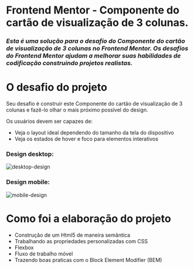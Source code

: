 # Frontend Mentor - Componente do cartão de visualização de 3 colunas.

 ### *Esta é uma solução para o desafio do Componente do cartão de visualização de 3 colunas no Frontend Mentor. Os desafios do Frontend Mentor ajudam a melhorar suas habilidades de codificação construindo projetos realistas.* 

# O desafio do projeto

Seu desafio é construir este Componente do cartão de visualização de 3 colunas e fazê-lo olhar o mais próximo possível do design. 

Os usuários devem ser capazes de:

* Veja o layout ideal dependendo do tamanho da tela do dispositivo
* Veja os estados de hover e foco para elementos interativos
### Design desktop:
![desktop-design](https://user-images.githubusercontent.com/96561261/183446329-3324d814-0825-43b7-8d30-9c5bb929d4b3.jpg)


### Design mobile:
![mobile-design](https://user-images.githubusercontent.com/96561261/183446505-237feee8-f4d9-4676-80bf-b0da3e1ec26a.jpg)

# Como foi a elaboração do projeto

* Construção de um Html5 de maneira semântica
* Trabalhando as propriedades personalizadas com CSS
* Flexbox
* Fluxo de trabalho móvel 
* Trazendo boas praticas com o Block Element Modifier (BEM) 
